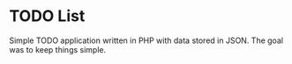 # TODO List
Simple TODO application written in PHP with data stored in JSON.
The goal was to keep things simple.
